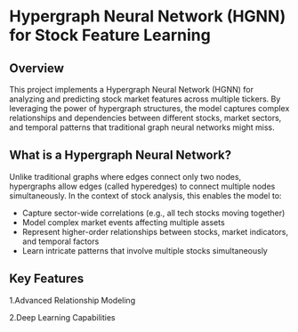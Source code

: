 # Hypergraph Neural Network (HGNN) for Stock Feature Learning

## Overview

This project implements a Hypergraph Neural Network (HGNN) for analyzing and predicting stock market features across multiple tickers. By leveraging the power of hypergraph structures, the model captures complex relationships and dependencies between different stocks, market sectors, and temporal patterns that traditional graph neural networks might miss.

## What is a Hypergraph Neural Network?

Unlike traditional graphs where edges connect only two nodes, hypergraphs allow edges (called hyperedges) to connect multiple nodes simultaneously. In the context of stock analysis, this enables the model to:

- Capture sector-wide correlations (e.g., all tech stocks moving together)
- Model complex market events affecting multiple assets
- Represent higher-order relationships between stocks, market indicators, and temporal factors
- Learn intricate patterns that involve multiple stocks simultaneously

## Key Features

1.Advanced Relationship Modeling

2.Deep Learning Capabilities
